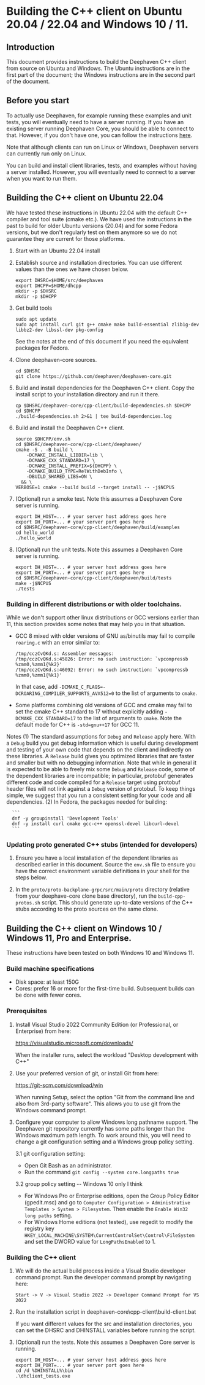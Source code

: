 # Building the C++ client on Ubuntu 20.04 / 22.04 and Windows 10 / 11.

## Introduction

This document provides instructions to build the Deephaven C++ client from source
on Ubuntu and Windows. The Ubuntu instructions are in the first part of the document;
the Windows instructions are in the second part of the document.

## Before you start

To actually use Deephaven, for example running these examples and unit
tests, you will eventually need to have a server running. If you have
an existing server running Deephaven Core, you should be able to
connect to that. However, if you don't have one, you can follow the
instructions [here](https://deephaven.io/core/docs/getting-started/launch-build/).

Note that although clients can run on Linux or Windows, Deephaven servers can
currently run only on Linux.

You can build and install client libraries, tests, and examples
without having a server installed. However, you will eventually need to
connect to a server when you want to run them.

## Building the C++ client on Ubuntu 22.04

We have tested these instructions in Ubuntu 22.04 with the default
C++ compiler and tool suite (cmake etc.). We have used the instructions in the past to build
for older Ubuntu versions (20.04) and for some Fedora versions, but we don't regularly test
on them anymore so we do not guarantee they are current for those platforms.


1. Start with an Ubuntu 22.04 install

2. Establish source and installation directories. You can use different values than the ones
   we have chosen below.

   ```
   export DHSRC=$HOME/src/deephaven
   export DHCPP=$HOME/dhcpp
   mkdir -p $DHSRC
   mkdir -p $DHCPP
   ```


3. Get build tools
   ```
   sudo apt update
   sudo apt install curl git g++ cmake make build-essential zlib1g-dev libbz2-dev libssl-dev pkg-config
   ```

   See the notes at the end of this document if you need the equivalent packages for Fedora.

4. Clone deephaven-core sources.
   ```
   cd $DHSRC
   git clone https://github.com/deephaven/deephaven-core.git
   ```

5. Build and install dependencies for the Deephaven C++ client. Copy the install script
   to your installation directory and run it there.

   ```
   cp $DHSRC/deephaven-core/cpp-client/build-dependencies.sh $DHCPP
   cd $DHCPP
   ./build-dependencies.sh 2>&1 | tee build-dependencies.log
   ```

6. Build and install the Deephaven C++ client.

   ```
   source $DHCPP/env.sh
   cd $DHSRC/deephaven-core/cpp-client/deephaven/
   cmake -S . -B build \
       -DCMAKE_INSTALL_LIBDIR=lib \
       -DCMAKE_CXX_STANDARD=17 \
       -DCMAKE_INSTALL_PREFIX=${DHCPP} \
       -DCMAKE_BUILD_TYPE=RelWithDebInfo \
       -DBUILD_SHARED_LIBS=ON \
     && \
   VERBOSE=1 cmake --build build --target install -- -j$NCPUS
   ```

7. (Optional) run a smoke test.
   Note this assumes a Deephaven Core server is running.

   ```
   export DH_HOST=... # your server host address goes here
   export DH_PORT=... # your server port goes here
   cd $DHSRC/deephaven-core/cpp-client/deephaven/build/examples
   cd hello_world
   ./hello_world
   ```

8. (Optional) run the unit tests.
   Note this assumes a Deephaven Core server is running.

   ```
   export DH_HOST=... # your server host address goes here
   export DH_PORT=... # your server port goes here
   cd $DHSRC/deephaven-core/cpp-client/deephaven/build/tests
   make -j$NCPUS
   ./tests
   ```

### Building in different distributions or with older toolchains.

   While we don't support other linux distributions or GCC versions earlier
   than 11, this section provides some notes that may help you
   in that situation.

   * GCC 8 mixed with older versions of GNU as/binutils may fail to compile
     `roaring.c` with an error similar to:
     ```
     /tmp/cczCvQKd.s: Assembler messages:
     /tmp/cczCvQKd.s:45826: Error: no such instruction: `vpcompressb %zmm0,%zmm1{%k2}'
     /tmp/cczCvQKd.s:46092: Error: no such instruction: `vpcompressb %zmm0,%zmm1{%k1}'
     ```
     In that case, add `-DCMAKE_C_FLAGS=-DCROARING_COMPILER_SUPPORTS_AVX512=0`
     to the list of arguments to `cmake`.

   * Some platforms combining old versions of GCC and cmake may fail
     to set the cmake C++ standard to 17 without explicitly adding
     `-DCMAKE_CXX_STANDARD=17` to the list of arguments to `cmake`.
     Note the default mode for C++ is `-std=gnu++17` for GCC 11.

Notes
  (1) The standard assumptions for `Debug` and `Release` apply here.
      With a `Debug` build you get debug information which is useful during
      development and testing of your own code that depends on the client
      and indirectly on these libraries.  A `Release` build gives you
      optimized libraries that are faster and smaller but with no
      debugging information.  Note that while in general it is expected
      to be able to freely mix some `Debug` and `Release` code,
      some of the dependent libraries are incompatible; in particular,
      protobuf generates different code and code compiled for a `Release`
      target using protobuf header files will not link against a `Debug`
      version of protobuf.  To keep things simple, we suggest that you run
      a consistent setting for your code and all dependencies.
  (2) In Fedora, the packages needed for building:

      ```
      dnf -y groupinstall 'Development Tools'
      dnf -y install curl cmake gcc-c++ openssl-devel libcurl-devel
      ```

### Updating proto generated C++ stubs (intended for developers)
   1. Ensure you have a local installation of the dependent libraries
      as described earlier in this document.  Source the `env.sh`
      file to ensure you have the correct environment variable definitions
      in your shell for the steps below.

   2. In the `proto/proto-backplane-grpc/src/main/proto` directory
      (relative from your deephave-core clone base directory),
      run the `build-cpp-protos.sh` script.
      This should generate up-to-date versions of the C++ stubs
      according to the proto sources on the same clone.

## Building the C++ client on Windows 10 / Windows 11, Pro and Enterprise.

These instructions have been tested on both Windows 10 and Windows 11.

### Build machine specifications

* Disk space: at least 150G
* Cores: prefer 16 or more for the first-time build. Subsequent builds can be done with fewer cores.

### Prerequisites

1. Install Visual Studio 2022 Community Edition (or Professional, or Enterprise)
   from here:

   https://visualstudio.microsoft.com/downloads/

   When the installer runs, select the workload "Desktop development with C++"

2. Use your preferred version of git, or install Git from here:

   https://git-scm.com/download/win

   When running Setup, select the option "Git from the command line and also
   from 3rd-party software". This allows you to use git from the Windows command
   prompt.

3. Configure your computer to allow Windows long pathname support. The
   Deephaven git repository currently has some paths longer than the Windows
   maximum path length. To work around this, you will need to change a git
   configuration setting and a Windows group policy setting.

   3.1 git configuration setting:
   * Open Git Bash as an administrator.
   * Run the command `git config --system core.longpaths true`

   3.2 group policy setting -- Windows 10 only I think
   * For Windows Pro or Enterprise editions, open the Group Policy Editor (gpedit.msc) and go to
     `Computer Configuration > Administrative Templates > System > Filesystem`. Then enable the
     `Enable Win32 long paths` setting.
   * For Windows Home editions (not tested), use regedit to modify the registry key
     `HKEY_LOCAL_MACHINE\SYSTEM\CurrentControlSet\Control\FileSystem` and set the DWORD value
      for `LongPathsEnabled` to 1.

### Building the C++ client

1. We will do the actual build process inside a Visual Studio developer
   command prompt. Run the developer command prompt by navigating here:

   `Start -> V -> Visual Studio 2022 -> Developer Command Prompt for VS 2022`

2. Run the installation script in deephaven-core\cpp-client\build-client.bat

   If you want different values for the src and installation directories,
   you can set the DHSRC and DHINSTALL variables before running the script.

3. (Optional) run the tests.
    Note this assumes a Deephaven Core server is running.

    ```
    export DH_HOST=... # your server host address goes here
    export DH_PORT=... # your server port goes here
    cd /d %DHINSTALL%\bin
    .\dhclient_tests.exe
    ```
